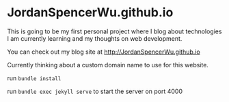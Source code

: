 # JordanSpencerWu.github.io
This is going to be my first personal project where I blog about technologies I am currently learning 
and my thoughts on web development.

You can check out my blog site at http://JordanSpencerWu.github.io

Currently thinking about a custom domain name to use for this website.

run `bundle install`

run `bundle exec jekyll serve` to start the server on port 4000